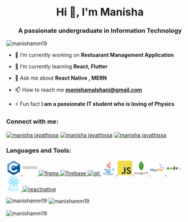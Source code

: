 <h1 align="center">Hi 👋, I'm Manisha</h1>
<h3 align="center">A passionate undergraduate in Information Technology</h3>


<p align="left"> <img src="https://komarev.com/ghpvc/?username=manishamm19&label=Profile%20views&color=0e75b6&style=flat" alt="manishamm19" /> </p>

- 🔭 I’m currently working on **Restuarant Management Application**

- 🌱 I’m currently learning **React, Flutter**

- 💬 Ask me about **React Native , MERN**

- 📫 How to reach me **manishamalshani@gmail.com**

- ⚡ Fun fact **I am a passionate IT student who is loving of Physics**

<h3 align="left">Connect with me:</h3>
<p align="left">
<a href="https://linkedin.com/in/manisha jayathissa" target="blank"><img align="center" src="https://raw.githubusercontent.com/rahuldkjain/github-profile-readme-generator/master/src/images/icons/Social/linked-in-alt.svg" alt="manisha jayathissa" height="30" width="40" /></a>
<a href="https://fb.com/manisha jayathissa" target="blank"><img align="center" src="https://raw.githubusercontent.com/rahuldkjain/github-profile-readme-generator/master/src/images/icons/Social/facebook.svg" alt="manisha jayathissa" height="30" width="40" /></a>
<a href="https://www.hackerrank.com/manisha jayathissa" target="blank"><img align="center" src="https://raw.githubusercontent.com/rahuldkjain/github-profile-readme-generator/master/src/images/icons/Social/hackerrank.svg" alt="manisha jayathissa" height="30" width="40" /></a>
</p>

<h3 align="left">Languages and Tools:</h3>
<p align="left"> <a href="https://www.cprogramming.com/" target="_blank" rel="noreferrer"> <img src="https://raw.githubusercontent.com/devicons/devicon/master/icons/c/c-original.svg" alt="c" width="40" height="40"/> </a> <a href="https://expressjs.com" target="_blank" rel="noreferrer"> <img src="https://raw.githubusercontent.com/devicons/devicon/master/icons/express/express-original-wordmark.svg" alt="express" width="40" height="40"/> </a> <a href="https://www.figma.com/" target="_blank" rel="noreferrer"> <img src="https://www.vectorlogo.zone/logos/figma/figma-icon.svg" alt="figma" width="40" height="40"/> </a> <a href="https://firebase.google.com/" target="_blank" rel="noreferrer"> <img src="https://www.vectorlogo.zone/logos/firebase/firebase-icon.svg" alt="firebase" width="40" height="40"/> </a> <a href="https://git-scm.com/" target="_blank" rel="noreferrer"> <img src="https://www.vectorlogo.zone/logos/git-scm/git-scm-icon.svg" alt="git" width="40" height="40"/> </a> <a href="https://www.java.com" target="_blank" rel="noreferrer"> <img src="https://raw.githubusercontent.com/devicons/devicon/master/icons/java/java-original.svg" alt="java" width="40" height="40"/> </a> <a href="https://developer.mozilla.org/en-US/docs/Web/JavaScript" target="_blank" rel="noreferrer"> <img src="https://raw.githubusercontent.com/devicons/devicon/master/icons/javascript/javascript-original.svg" alt="javascript" width="40" height="40"/> </a> <a href="https://www.mongodb.com/" target="_blank" rel="noreferrer"> <img src="https://raw.githubusercontent.com/devicons/devicon/master/icons/mongodb/mongodb-original-wordmark.svg" alt="mongodb" width="40" height="40"/> </a> <a href="https://www.mysql.com/" target="_blank" rel="noreferrer"> <img src="https://raw.githubusercontent.com/devicons/devicon/master/icons/mysql/mysql-original-wordmark.svg" alt="mysql" width="40" height="40"/> </a> <a href="https://nodejs.org" target="_blank" rel="noreferrer"> <img src="https://raw.githubusercontent.com/devicons/devicon/master/icons/nodejs/nodejs-original-wordmark.svg" alt="nodejs" width="40" height="40"/> </a> <a href="https://reactjs.org/" target="_blank" rel="noreferrer"> <img src="https://raw.githubusercontent.com/devicons/devicon/master/icons/react/react-original-wordmark.svg" alt="react" width="40" height="40"/> </a> <a href="https://reactnative.dev/" target="_blank" rel="noreferrer"> <img src="https://reactnative.dev/img/header_logo.svg" alt="reactnative" width="40" height="40"/> </a> </p>

<p><img align="left" src="https://github-readme-stats.vercel.app/api/top-langs?username=manishamm19&show_icons=true&locale=en&layout=compact" alt="manishamm19" /></p>

<p>&nbsp;<img align="center" src="https://github-readme-stats.vercel.app/api?username=manishamm19&show_icons=true&locale=en" alt="manishamm19" /></p>

<p><img align="center" src="https://github-readme-streak-stats.herokuapp.com/?user=manishamm19&" alt="manishamm19" /></p>
